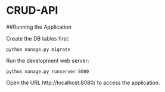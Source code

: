 # CRUD-API

##Running the Application

Create the DB tables first:

```
python manage.py migrate
```


Run the development web server:

```
python manage.py runserver 8080
```


Open the URL http://localhost:8080/ to access the application.
